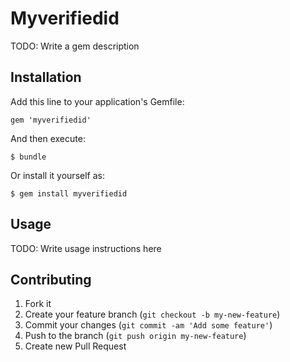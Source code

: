 # Myverifiedid

TODO: Write a gem description

## Installation

Add this line to your application's Gemfile:

    gem 'myverifiedid'

And then execute:

    $ bundle

Or install it yourself as:

    $ gem install myverifiedid

## Usage

TODO: Write usage instructions here

## Contributing

1. Fork it
2. Create your feature branch (`git checkout -b my-new-feature`)
3. Commit your changes (`git commit -am 'Add some feature'`)
4. Push to the branch (`git push origin my-new-feature`)
5. Create new Pull Request
